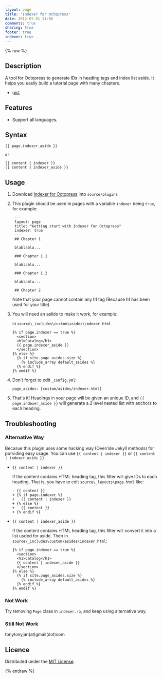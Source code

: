 ```yaml
---
layout: page
title: "Indexer for Octopress"
date: 2012-05-01 11:56
comments: true
sharing: true
footer: true
indexer: true
---
```

{% raw %}
## Description

A tool for Octopress to generate IDs in heading tags and index list aside. It helps you easily build a tutorial page with many chapters.

*   [gist](https://gist.github.com/2565249/6151c81f7af333d5c1d9dd0b2bdcba2c7a966dca)

## Features

*   Support all languages.

## Syntax

    {{ page.indexer_aside }}

    or

    {{ content | indexer }}
    {{ content | indexer_aside }}

## Usage

1.  Download [Indexer for Octopress](https://gist.github.com/gists/2565249/download) into `source/plugins`
2.  This plugin should be used in pages with a variable `indexer` being `true`, for example:

         ---
         layout: page
         title: "Getting start with Indexer for Octopress"
         indexer: true
         ---
         ## Chapter 1

         blablabla...

         ### Chapter 1.1

         blablabla...

         ### Chapter 1.2

         blablabla...

         ## Chapter 2

    Note that your page cannot contain any h1 tag (Because h1 has been used for your title).

3.  You will need an aslide to make it work, for example:

    In `source\_includes\custom\asides\indexer.html`

        {% if page.indexer == true %}
          <section>
          <h1>Catalog</h1>
          {{ page.indexer_aside }}
          </section>
        {% else %}
          {% if site.page_asides.size %}
            {% include_array default_asides %}
          {% endif %}
        {% endif %}

4.  Don't forget to edit `_config.yml`:

        page_asides: [custom/asides/indexer.html]

5.  That's it! Headings in your page will be given an unique ID, and `{{ page.indexer_aside }}` will generate a 2 level nested list with anchors to each heading.

## Troubleshooting

### Alternative Way

Becasue this plugin uses some hacking way (Override Jekyll methods) for porviding easy usage. You can use `{{ content | indexer }}` or `{{ content | indexer_aside }}`

*   `{{ content | indexer }}`

    If the content contains HTML heading tag, this filter will give IDs to each heading. That is, you have to edit `source\_layouts\page.html` like:

        - {{ content }}
        + {% if page.indexer %}
        +   {{ content | indexer }}
        + {% else %}
        +   {{ content }}
        + {% endif %}

*   `{{ content | indexer_aside }}`

    If the content contains HTML heading tag, this filter will convert it into a list usded for aside. Then in `source\_includes\custom\asides\indexer.html`:

        {% if page.indexer == true %}
          <section>
          <h1>Catalog</h1>
          {{ content | indexer_aside }}
          </section>
        {% else %}
          {% if site.page_asides.size %}
            {% include_array default_asides %}
          {% endif %}
        {% endif %}

### Not Work

Try removing `Page` class in `indexer.rb`, and keep using alternative way.

### Still Not Work

tonytonyjan(at)gmail(dot)com
 
## Licence

Distributed under the [MIT License][MIT].
 
[MIT]: http://www.opensource.org/licenses/mit-license.php
{% endraw %}